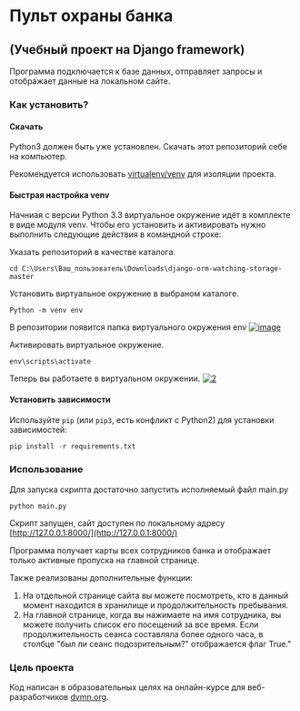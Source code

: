 # Пульт охраны банка
## (Учебный проект на Django framework)

Программа подключается к базе данных, отправляет запросы и 
отображает данные на локальном сайте. 

### Как установить?

#### Скачать

Python3 должен быть уже установлен. Скачать этот репозиторий себе на компьютер.

Рекомендуется использовать [virtualenv/venv](https://docs.python.org/3/library/venv.html)
для изоляции проекта.

#### Быстрая настройка venv

Начниая с версии Python 3.3 виртуальное окружение идёт в комплекте в виде модуля
venv. Чтобы его установить и активировать нужно выполнить следующие действия в
командной строке:  

Указать репозиторий в качестве каталога.
```
cd C:\Users\Ваш_пользователь\Downloads\django-orm-watching-storage-master
```
Установить виртуальное окружение в выбраном каталоге.
```
Python -m venv env
```
В репозитории появится папка виртуального окружения env
<a href="https://imgbb.com/"><img src="https://i.ibb.co/Hn4C6PD/image.png" alt="image" border="0"></a>

Активировать виртуальное окружение.
```
env\scripts\activate
```
Теперь вы работаете в виртуальном окружении.
<a href="https://imgbb.com/"><img src="https://i.ibb.co/tqRT7Z6/2.png" alt="2" border="0"></a>

#### Установить зависимости

Используйте `pip` (или `pip3`, есть конфликт с Python2) для установки 
зависимостей:

```python
pip install -r requirements.txt
```

### Использование

Для запуска скрипта достаточно запустить исполняемый файл main.py
```
python main.py
```
Скрипт запущен, сайт доступен по локальному адресу [http://127.0.0.1:8000/](http://127.0.0.1:8000/)

Программа получает карты всех сотрудников банка и отображает только активные 
пропуска на главной странице.  

Также реализованы дополнительные функции:  

  1. На отдельной странице сайта вы можете посмотреть, кто в данный момент 
находится в хранилище и продолжительность пребывания.  
  1. На главной странице, когда вы нажимаете на имя сотрудника, вы можете 
получить список его посещений за все время. Если продолжительность 
сеанса составляла более одного часа, в столбце "был ли сеанс 
подозрительным?" отображается флаг True."

### Цель проекта

Код написан в образовательных целях на онлайн-курсе для веб-разработчиков 
[dvmn.org](https://dvmn.org).